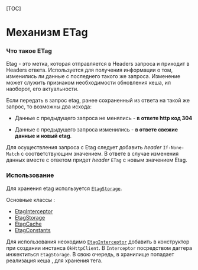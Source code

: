 
[TOC]

# Механизм ETag

### Что такое ETag

Etag - это метка, которая отправляется в Headers запроса и приходит в
Headers ответа. Используется для получения информации о том, изменились
ли данные с последнего такого же запроса. Изменение может служить признаком
необходимости обновления кеша, ил наоборот, его актуальности.

Если передать в запрос etag, ранее сохраненный из ответа на такой же запрос,
то возможны два исхода:

* Данные с предыдущего запроса не менялись - **в ответе http код 304**

* Данные с предыдущего запроса изменились - **в ответе свежие данные и новый etag**.

Для осуществления запроса с Etag следует добавить *header* `If-None-Match` c
соответствующим значением. В ответе в случае изменения данных вместе с
ответом придет *header* `ETag` с новым значением Etag.

### Использование

Для хранения etag используется [`EtagStorage`][storage].

Основные классы :
 * [EtagInterceptor][interceptor]
 * [EtagStorage][storage]
 * [EtagCache][cache]
 * [EtagConstants][const]

Для использования неоходимо [`EtagInterceptor`][interceptor] добавить в
конструктор при создании инстанса `OkHttpClient`.
В `Interceptor` посредством даггера инжектиться `EtagStorage`.
В свою очередь, в хранилище попадает реализация кеша , для хранения
тега.

[interceptor]: ../src/main/java/ru/surfstudio/android/network/etag/EtagInterceptor.java
[const]: ../src/main/java/ru/surfstudio/android/network/etag/EtagConstants.java
[storage]: ../src/main/java/ru/surfstudio/android/network/etag/storage/EtagStorage.java
[cache]: ../src/main/java/ru/surfstudio/android/network/etag/storage/EtagCache.java
[network]: usage.md